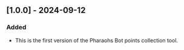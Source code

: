 ## [1.0.0] - 2024-09-12
### Added
- This is the first version of the Pharaohs Bot points collection tool.
